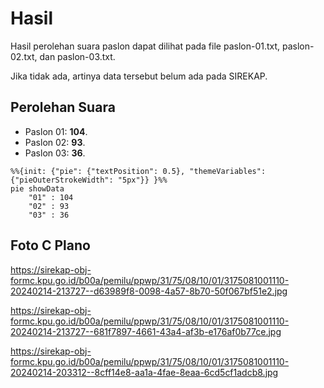 # Hasil

Hasil perolehan suara paslon dapat dilihat pada file paslon-01.txt, paslon-02.txt, dan paslon-03.txt.

Jika tidak ada, artinya data tersebut belum ada pada SIREKAP.

## Perolehan Suara

 * Paslon 01: **104**.
 * Paslon 02: **93**.
 * Paslon 03: **36**.

```mermaid
%%{init: {"pie": {"textPosition": 0.5}, "themeVariables": {"pieOuterStrokeWidth": "5px"}} }%%
pie showData
    "01" : 104
    "02" : 93
    "03" : 36
```
## Foto C Plano

https://sirekap-obj-formc.kpu.go.id/b00a/pemilu/ppwp/31/75/08/10/01/3175081001110-20240214-213727--d63989f8-0098-4a57-8b70-50f067bf51e2.jpg

https://sirekap-obj-formc.kpu.go.id/b00a/pemilu/ppwp/31/75/08/10/01/3175081001110-20240214-213727--681f7897-4661-43a4-af3b-e176af0b77ce.jpg

https://sirekap-obj-formc.kpu.go.id/b00a/pemilu/ppwp/31/75/08/10/01/3175081001110-20240214-203312--8cff14e8-aa1a-4fae-8eaa-6cd5cf1adcb8.jpg
